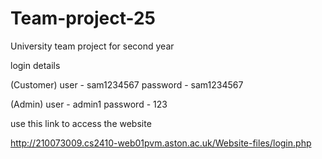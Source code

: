# Team-project-25
University team project for second year

login details 

(Customer)
user - sam1234567
password - sam1234567

(Admin)
user - admin1 
password - 123 

use this link to access the website 

http://210073009.cs2410-web01pvm.aston.ac.uk/Website-files/login.php


